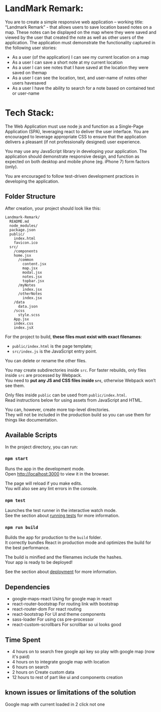# LandMark Remark:

You are to create a simple responsive web application – working title: “Landmark Remark” - that allows users to save location based notes on a map. These notes can be displayed on the map where they were saved and viewed by the user that created the note as well as other users of the application. The application must demonstrate the functionality captured in the following user stories:

- As a user (of the application) I can see my current location on a map
- As a user I can save a short note at my current location
- As a user I can see notes that I have saved at the location they were saved on themap
- As a user I can see the location, text, and user-name of notes other users havesaved
- As a user I have the ability to search for a note based on contained text or user-name

# Tech Stack:

The Web Application must use node js and function as a Single-Page Application (SPA), leveraging react to deliver the user interface. You are encouraged to leverage appropriate CSS to ensure that the application delivers a pleasant (if not professionally designed) user experience.

You may use any JavaScript library in developing your application. The application should demonstrate responsive design, and function as expected on both desktop and mobile phone (eg. iPhone 7) form factors (only).

You are encouraged to follow test-driven development practices in developing the application.

## Folder Structure

After creation, your project should look like this:

```
Landmark-Remark/
  README.md
  node_modules/
  package.json
  public/
    index.html
    favicon.ico
  src/
    /components
    home.jsx
      /common
        content.jsx
        map.jsx
        modal.jsx
        notes.jsx
        topbar.jsx
      /myNotes
        index.jsx
      /otherNotes
        index.jsx
    /data
      data.json
    /scss
      style.scss
    App.jsx
    index.css
    index.jsX
```

For the project to build, **these files must exist with exact filenames**:

- `public/index.html` is the page template;
- `src/index.js` is the JavaScript entry point.

You can delete or rename the other files.

You may create subdirectories inside `src`. For faster rebuilds, only files inside `src` are processed by Webpack.<br>
You need to **put any JS and CSS files inside `src`**, otherwise Webpack won’t see them.

Only files inside `public` can be used from `public/index.html`.<br>
Read instructions below for using assets from JavaScript and HTML.

You can, however, create more top-level directories.<br>
They will not be included in the production build so you can use them for things like documentation.

## Available Scripts

In the project directory, you can run:

### `npm start`

Runs the app in the development mode.<br>
Open [http://localhost:3000](http://localhost:3000) to view it in the browser.

The page will reload if you make edits.<br>
You will also see any lint errors in the console.

### `npm test`

Launches the test runner in the interactive watch mode.<br>
See the section about [running tests](#running-tests) for more information.

### `npm run build`

Builds the app for production to the `build` folder.<br>
It correctly bundles React in production mode and optimizes the build for the best performance.

The build is minified and the filenames include the hashes.<br>
Your app is ready to be deployed!

See the section about [deployment](#deployment) for more information.

## Dependencies

- google-maps-react
  Using for google map in react
- react-router-bootstrap
  For routing link with bootstrap
- react-router-dom
  For react routing
- react-bootstrap
  For UI and theme components
- sass-loader
  For using css pre-processor
- react-custom-scrollbars
  For scrollbar so ui looks good

## Time Spent

- 4 hours on to search free google api key so play with google map (now it's paid)
- 4 hours on to integrate google map with location
- 6 hours on search
- 2 hours on Create custom data
- 12 hours to rest of part like ui and components creation

## known issues or limitations of the solution

Google map with current loaded in 2 click not one
